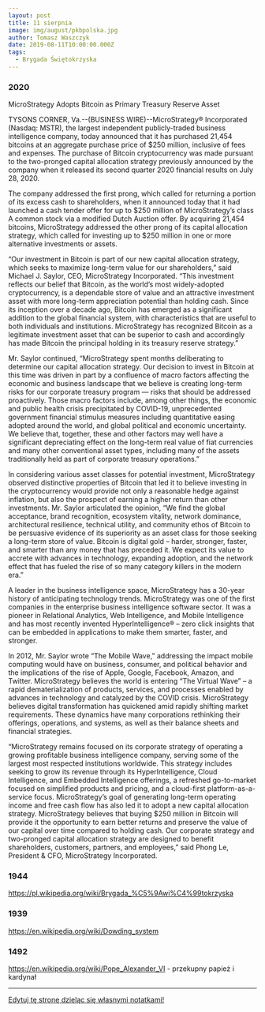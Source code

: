 ```yaml
---
layout: post
title: 11 sierpnia
image: img/august/pkbpolska.jpg
author: Tomasz Waszczyk
date: 2019-08-11T10:00:00.000Z
tags:
  - Brygada Świętokrzyska
---
```


### 2020

MicroStrategy Adopts Bitcoin as Primary Treasury Reserve Asset

TYSONS CORNER, Va.--(BUSINESS WIRE)--MicroStrategy® Incorporated (Nasdaq: MSTR), the largest independent publicly-traded business intelligence company, today announced that it has purchased 21,454 bitcoins at an aggregate purchase price of $250 million, inclusive of fees and expenses. The purchase of Bitcoin cryptocurrency was made pursuant to the two-pronged capital allocation strategy previously announced by the company when it released its second quarter 2020 financial results on July 28, 2020.

The company addressed the first prong, which called for returning a portion of its excess cash to shareholders, when it announced today that it had launched a cash tender offer for up to $250 million of MicroStrategy’s class A common stock via a modified Dutch Auction offer. By acquiring 21,454 bitcoins, MicroStrategy addressed the other prong of its capital allocation strategy, which called for investing up to $250 million in one or more alternative investments or assets.

“Our investment in Bitcoin is part of our new capital allocation strategy, which seeks to maximize long-term value for our shareholders,” said Michael J. Saylor, CEO, MicroStrategy Incorporated. “This investment reflects our belief that Bitcoin, as the world’s most widely-adopted cryptocurrency, is a dependable store of value and an attractive investment asset with more long-term appreciation potential than holding cash. Since its inception over a decade ago, Bitcoin has emerged as a significant addition to the global financial system, with characteristics that are useful to both individuals and institutions. MicroStrategy has recognized Bitcoin as a legitimate investment asset that can be superior to cash and accordingly has made Bitcoin the principal holding in its treasury reserve strategy.”

Mr. Saylor continued, “MicroStrategy spent months deliberating to determine our capital allocation strategy. Our decision to invest in Bitcoin at this time was driven in part by a confluence of macro factors affecting the economic and business landscape that we believe is creating long-term risks for our corporate treasury program ― risks that should be addressed proactively. Those macro factors include, among other things, the economic and public health crisis precipitated by COVID-19, unprecedented government financial stimulus measures including quantitative easing adopted around the world, and global political and economic uncertainty. We believe that, together, these and other factors may well have a significant depreciating effect on the long-term real value of fiat currencies and many other conventional asset types, including many of the assets traditionally held as part of corporate treasury operations.”

In considering various asset classes for potential investment, MicroStrategy observed distinctive properties of Bitcoin that led it to believe investing in the cryptocurrency would provide not only a reasonable hedge against inflation, but also the prospect of earning a higher return than other investments. Mr. Saylor articulated the opinion, “We find the global acceptance, brand recognition, ecosystem vitality, network dominance, architectural resilience, technical utility, and community ethos of Bitcoin to be persuasive evidence of its superiority as an asset class for those seeking a long-term store of value. Bitcoin is digital gold – harder, stronger, faster, and smarter than any money that has preceded it. We expect its value to accrete with advances in technology, expanding adoption, and the network effect that has fueled the rise of so many category killers in the modern era.”

A leader in the business intelligence space, MicroStrategy has a 30-year history of anticipating technology trends. MicroStrategy was one of the first companies in the enterprise business intelligence software sector. It was a pioneer in Relational Analytics, Web Intelligence, and Mobile Intelligence and has most recently invented HyperIntelligence® – zero click insights that can be embedded in applications to make them smarter, faster, and stronger.

In 2012, Mr. Saylor wrote “The Mobile Wave,” addressing the impact mobile computing would have on business, consumer, and political behavior and the implications of the rise of Apple, Google, Facebook, Amazon, and Twitter. MicroStrategy believes the world is entering “The Virtual Wave” – a rapid dematerialization of products, services, and processes enabled by advances in technology and catalyzed by the COVID crisis. MicroStrategy believes digital transformation has quickened amid rapidly shifting market requirements. These dynamics have many corporations rethinking their offerings, operations, and systems, as well as their balance sheets and financial strategies.

“MicroStrategy remains focused on its corporate strategy of operating a growing profitable business intelligence company, serving some of the largest most respected institutions worldwide. This strategy includes seeking to grow its revenue through its HyperIntelligence, Cloud Intelligence, and Embedded Intelligence offerings, a refreshed go-to-market focused on simplified products and pricing, and a cloud-first platform-as-a-service focus. MicroStrategy’s goal of generating long-term operating income and free cash flow has also led it to adopt a new capital allocation strategy. MicroStrategy believes that buying $250 million in Bitcoin will provide it the opportunity to earn better returns and preserve the value of our capital over time compared to holding cash. Our corporate strategy and two-pronged capital allocation strategy are designed to benefit shareholders, customers, partners, and employees,” said Phong Le, President & CFO, MicroStrategy Incorporated.

### 1944

https://pl.wikipedia.org/wiki/Brygada_%C5%9Awi%C4%99tokrzyska

### 1939

https://en.wikipedia.org/wiki/Dowding_system

### 1492

https://en.wikipedia.org/wiki/Pope_Alexander_VI - przekupny papież i kardynał

---

<a href="https://github.com/TomaszWaszczyk/historia.waszczyk.com/edit/master/src/content/august-11.md" target="_blank">Edytuj tę stronę dzieląc się własnymi notatkami!</a>
